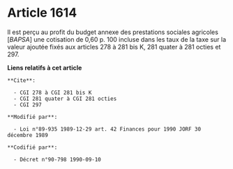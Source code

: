 # Article 1614

Il est perçu au profit du budget annexe des prestations sociales agricoles [*BAPSA*] une cotisation de 0,60 p. 100 incluse
dans les taux de la taxe sur la valeur ajoutée fixés aux articles 278 à 281 bis K, 281 quater à 281 octies et 297.

**Liens relatifs à cet article**

	**Cite**:

	  - CGI 278 à CGI 281 bis K
	  - CGI 281 quater à CGI 281 octies
	  - CGI 297

	**Modifié par**:

	  - Loi n°89-935 1989-12-29 art. 42 Finances pour 1990 JORF 30 décembre 1989

	**Codifié par**:

	  - Décret n°90-798 1990-09-10
